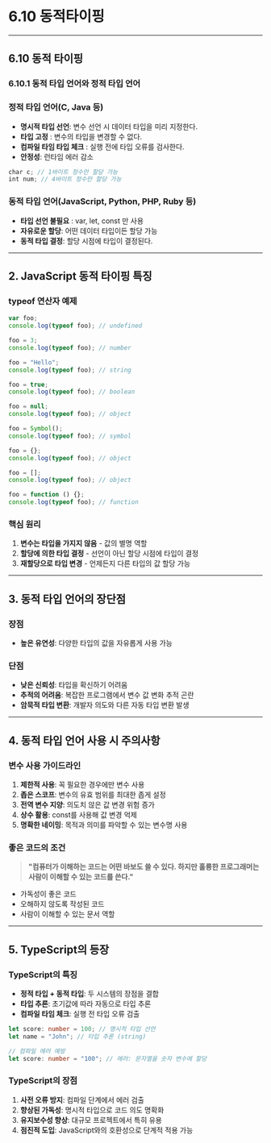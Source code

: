 # 6.10 동적타이핑

---

## 6.10 동적 타이핑

### 6.10.1 동적 타입 언어와 정적 타입 언어

### 정적 타입 언어(C, Java 등)

- **명시적 타입 선언**: 변수 선언 시 데이터 타입을 미리 지정한다.
- **타입 고정** : 변수의 타입을 변경할 수 없다.
- **컴파일 타임 타입 체크** : 실행 전에 타입 오류를 검사한다.
- **안정성**: 런타임 에러 감소

```js
char c; // 1바이트 정수만 할당 가능
int num; // 4바이트 정수만 할당 가능
```

### 동적 타입 언어(JavaScript, Python, PHP, Ruby 등)

- **타입 선언 불필요** : var, let, const 만 사용
- **자유로운 할당**: 어떤 데이터 타입이든 할당 가능
- **동적 타입 결정**: 할당 시점에 타입이 결정된다.

---

## 2. JavaScript 동적 타이핑 특징

### typeof 연산자 예제

```js
var foo;
console.log(typeof foo); // undefined

foo = 3;
console.log(typeof foo); // number

foo = "Hello";
console.log(typeof foo); // string

foo = true;
console.log(typeof foo); // boolean

foo = null;
console.log(typeof foo); // object

foo = Symbol();
console.log(typeof foo); // symbol

foo = {};
console.log(typeof foo); // object

foo = [];
console.log(typeof foo); // object

foo = function () {};
console.log(typeof foo); // function
```

### 핵심 원리

1. **변수는 타입을 가지지 않음** - 값의 별명 역할
2. **할당에 의한 타입 결정** - 선언이 아닌 할당 시점에 타입이 결정
3. **재할당으로 타입 변경** - 언제든지 다른 타입의 값 할당 가능

---

## 3. 동적 타입 언어의 장단점

### 장점

- **높은 유연성**: 다양한 타입의 값을 자유롭게 사용 가능

### 단점

- **낮은 신뢰성**: 타입을 확신하기 어려움
- **추적의 어려움**: 복잡한 프로그램에서 변수 값 변화 추적 곤란
- **암묵적 타입 변환**: 개발자 의도와 다른 자동 타입 변환 발생

---

## 4. 동적 타입 언어 사용 시 주의사항

### 변수 사용 가이드라인

1. **제한적 사용**: 꼭 필요한 경우에만 변수 사용
2. **좁은 스코프**: 변수의 유효 범위를 최대한 좁게 설정
3. **전역 변수 지양**: 의도치 않은 값 변경 위험 증가
4. **상수 활용**: const를 사용해 값 변경 억제
5. **명확한 네이밍**: 목적과 의미를 파악할 수 있는 변수명 사용

### 좋은 코드의 조건

> **"컴퓨터가 이해하는 코드는 어떤 바보도 쓸 수 있다. 하지만 훌륭한 프로그래머는 사람이 이해할 수 있는 코드를 쓴다."**

- 가독성이 좋은 코드
- 오해하지 않도록 작성된 코드
- 사람이 이해할 수 있는 문서 역할

---

## 5. TypeScript의 등장

### TypeScript의 특징

- **정적 타입 + 동적 타입**: 두 시스템의 장점을 결합
- **타입 추론**: 초기값에 따라 자동으로 타입 추론
- **컴파일 타임 체크**: 실행 전 타입 오류 검출

```typescript
let score: number = 100; // 명시적 타입 선언
let name = "John"; // 타입 추론 (string)

// 컴파일 에러 예방
let score: number = "100"; // 에러: 문자열을 숫자 변수에 할당
```

### TypeScript의 장점

1. **사전 오류 방지**: 컴파일 단계에서 에러 검출
2. **향상된 가독성**: 명시적 타입으로 코드 의도 명확화
3. **유지보수성 향상**: 대규모 프로젝트에서 특히 유용
4. **점진적 도입**: JavaScript와의 호환성으로 단계적 적용 가능
